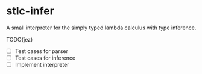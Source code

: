 # stlc-infer

A small interpreter for the simply typed lambda calculus with type inference.

TODO(jez)

- [ ] Test cases for parser
- [ ] Test cases for inference
- [ ] Implement interpreter

